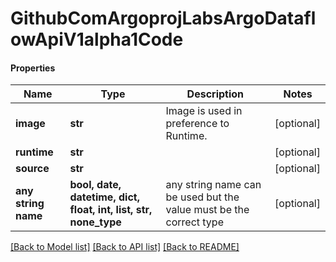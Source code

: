 # GithubComArgoprojLabsArgoDataflowApiV1alpha1Code

#### Properties
Name | Type | Description | Notes
------------ | ------------- | ------------- | -------------
**image** | **str** | Image is used in preference to Runtime. | [optional] 
**runtime** | **str** |  | [optional] 
**source** | **str** |  | [optional] 
**any string name** | **bool, date, datetime, dict, float, int, list, str, none_type** | any string name can be used but the value must be the correct type | [optional]

[[Back to Model list]](../README.md#documentation-for-models) [[Back to API list]](../README.md#documentation-for-api-endpoints) [[Back to README]](../README.md)

